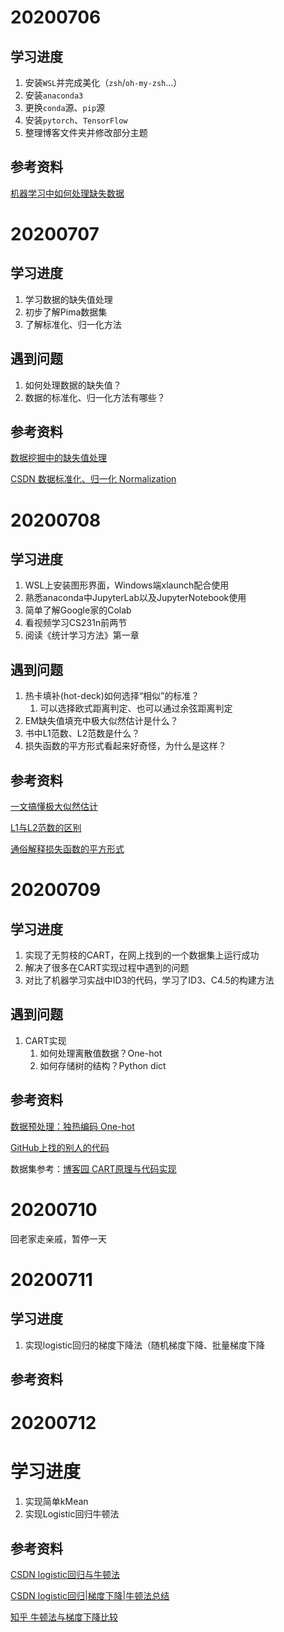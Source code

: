 # 20200706

## 学习进度

1. 安装`WSL`并完成美化（`zsh`/`oh-my-zsh`...）
2. 安装`anaconda3`
3. 更换`conda`源、`pip`源
4. 安装`pytorch`、`TensorFlow`
5. 整理博客文件夹并修改部分主题

## 参考资料

[机器学习中如何处理缺失数据](https://www.zhihu.com/question/26639110)

# 20200707

## 学习进度

1. 学习数据的缺失值处理
2. 初步了解Pima数据集
3. 了解标准化、归一化方法

## 遇到问题

1. 如何处理数据的缺失值？
2. 数据的标准化、归一化方法有哪些？

## 参考资料

[数据挖掘中的缺失值处理](https://qinqianshan.com/math/statics_topic/deal-na/)

[CSDN 数据标准化、归一化 Normalization](https://blog.csdn.net/pipisorry/article/details/52247379)

# 20200708

## 学习进度

1. WSL上安装图形界面，Windows端xlaunch配合使用
2. 熟悉anaconda中JupyterLab以及JupyterNotebook使用
3. 简单了解Google家的Colab
4. 看视频学习CS231n前两节
5. 阅读《统计学习方法》第一章

## 遇到问题

1. 热卡填补(hot-deck)如何选择“相似”的标准？
   1. 可以选择欧式距离判定、也可以通过余弦距离判定
2. EM缺失值填充中极大似然估计是什么？
3. 书中L1范数、L2范数是什么？
4. 损失函数的平方形式看起来好奇怪，为什么是这样？

## 参考资料

[一文搞懂极大似然估计](https://zhuanlan.zhihu.com/p/26614750)

[L1与L2范数的区别](https://zhuanlan.zhihu.com/p/28023308)

[通俗解释损失函数的平方形式](https://zhuanlan.zhihu.com/p/26171777)

# 20200709

## 学习进度

1. 实现了无剪枝的CART，在网上找到的一个数据集上运行成功
2. 解决了很多在CART实现过程中遇到的问题
3. 对比了机器学习实战中ID3的代码，学习了ID3、C4.5的构建方法

## 遇到问题

1. CART实现
   1. 如何处理离散值数据？One-hot
   2. 如何存储树的结构？Python dict

## 参考资料

[数据预处理：独热编码 One-hot](https://blog.csdn.net/pipisorry/article/details/61193868)

[GitHub上找的别人的代码](https://github.com/flywangfang258/ML_in_action/blob/master/regression_8_9/9_CART_Regression/regTrees.py)

数据集参考：[博客园 CART原理与代码实现](https://www.cnblogs.com/further-further-further/p/9482885.html)

# 20200710

回老家走亲戚，暂停一天

# 20200711

## 学习进度

1. 实现logistic回归的梯度下降法（随机梯度下降、批量梯度下降

## 参考资料

# 20200712

# 学习进度

1. 实现简单kMean
2. 实现Logistic回归牛顿法

## 参考资料

[CSDN logistic回归与牛顿法](https://blog.csdn.net/u012526120/article/details/48897135)

[CSDN logistic回归|梯度下降|牛顿法总结](https://blog.csdn.net/u014664226/article/details/51685567?utm_medium=distribute.pc_relevant.none-task-blog-BlogCommendFromMachineLearnPai2-2.nonecase&depth_1-utm_source=distribute.pc_relevant.none-task-blog-BlogCommendFromMachineLearnPai2-2.nonecase)

[知乎 牛顿法与梯度下降比较](https://www.zhihu.com/question/19723347/answer/14636244)